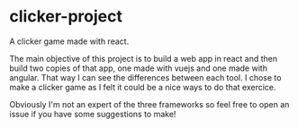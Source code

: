 # clicker-project

A clicker game made with react.

The main objective of this project is to build a web app in react and then build two copies of that app, one made with vuejs and one made with angular. That way I can see the differences between each tool. I chose to make a clicker game as I felt it could be a nice ways to do that exercice.

Obviously I'm not an expert of the three frameworks so feel free to open an issue if you have some suggestions to make!
